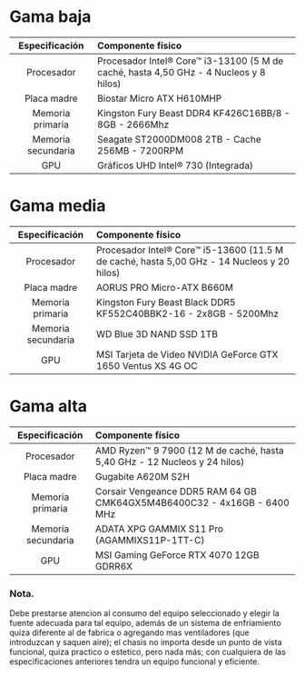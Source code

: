 # **Gama baja**
| Especificación        | Componente físico |
|       :---:           |       :---        |
| Procesador            | Procesador Intel® Core™ i3-13100 (5 M de caché, hasta 4,50 GHz - 4 Nucleos y 8 hilos) |
| Placa madre           | Biostar Micro ATX H610MHP |
| Memoria primaria      | Kingston Fury Beast DDR4 KF426C16BB/8 - 8GB - 2666Mhz |
| Memoria secundaria    | Seagate ST2000DM008 2TB - Cache 256MB - 7200RPM |
| GPU                   | Gráficos UHD Intel® 730 (Integrada) |


# **Gama media**
| Especificación        | Componente físico |
|       :---:           |       :---        |
| Procesador            | Procesador Intel® Core™ i5-13600 (11.5 M de caché, hasta 5,00 GHz - 14 Nucleos y 20 hilos)  |
| Placa madre           | AORUS PRO Micro-ATX B660M  |
| Memoria primaria      | Kingston Fury Beast Black DDR5 KF552C40BBK2-16 - 2x8GB - 5200Mhz |
| Memoria secundaria    | WD Blue 3D NAND SSD 1TB |
| GPU                   | MSI Tarjeta de Video NVIDIA GeForce GTX 1650 Ventus XS 4G OC |

# **Gama alta**
| Especificación        | Componente físico |
|       :---:           |       :---        |
| Procesador            | AMD Ryzen™ 9 7900 (12 M de caché, hasta 5,40 GHz - 12 Nucleos y 24 hilos) |
| Placa madre           | Gugabite A620M S2H |
| Memoria primaria      | Corsair Vengeance DDR5 RAM 64 GB CMK64GX5M4B6400C32 - 4x16GB - 6400 MHz |
| Memoria secundaria    | ADATA XPG GAMMIX S11 Pro (AGAMMIXS11P-1TT-C) |
| GPU                   | MSI Gaming GeForce RTX 4070 12GB GDRR6X |

### **Nota.**
Debe prestarse atencion al consumo del equipo seleccionado y elegir la fuente adecuada para tal equipo, además de un sistema de enfriamiento quiza diferente al de fabrica o agregando mas ventiladores (que introduzcan y saquen aire); el chasis no importa desde un punto de vista funcional, quiza practico o estetico, pero nada más; con cualquiera de las especificaciones anteriores tendra un equipo funcional y eficiente.